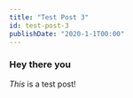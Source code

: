 ```yaml
---
title: "Test Post 3"
id: test-post-3
publishDate: "2020-1-1T00:00"
---
```

### Hey there you
*This* is a test post!
